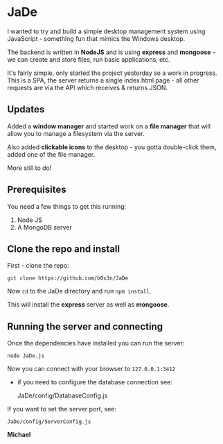 # JaDe

I wanted to try and build a simple desktop management system
using JavaScript - something fun that mimics the Windows
desktop.

The backend is written in __NodeJS__ and is using __express__
and __mongoose__ - we can create and store files, run basic
applications, etc.

It's fairly simple, only started the project yesterday so
a work in progress. This is a SPA, the server returns a single
index.html page - all other requests are via the API which 
receives & returns JSON.


## Updates 

Added a __window manager__ and started work on a __file manager__
that will allow you to manage a filesystem via the server.

Also added __clickable icons__ to the desktop - you gotta double-click
them, added one of the file manager.

More still to do!


## Prerequisites

You need a few things to get this running:

1. Node JS
2. A MongoDB server

## Clone the repo and install

First - clone the repo:

    git clone https://github.com/b0x3n/JaDe

Now `cd` to the JaDe directory and run `npm install`.

This will install the __express__ server as well as
__mongoose__.


## Running the server and connecting

Once the dependencies have installed you can run the
server:

    node JaDe.js

Now you can connect with your browser to `127.0.0.1:3412`
- if you need to configure the database connection see:

    JaDe/config/DatabaseConfig.js

If you want to set the server port, see:

    JaDe/config/ServerConfig.js


__Michael__
